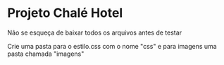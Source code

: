 # Projeto Chalé Hotel

Não se esqueça de baixar todos os arquivos antes de testar

Crie uma pasta para o estilo.css com o nome "css"
e para imagens uma pasta chamada "imagens"
